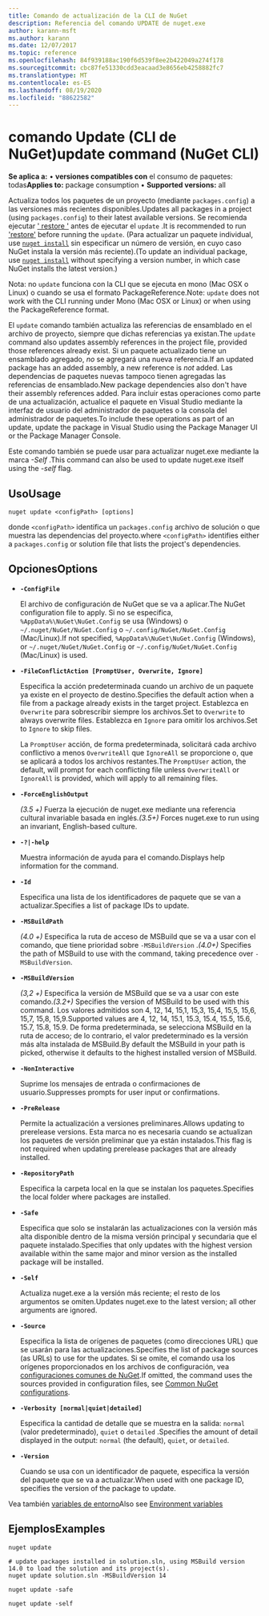 ```yaml
---
title: Comando de actualización de la CLI de NuGet
description: Referencia del comando UPDATE de nuget.exe
author: karann-msft
ms.author: karann
ms.date: 12/07/2017
ms.topic: reference
ms.openlocfilehash: 84f939188ac190f6d539f8ee2b422049a274f178
ms.sourcegitcommit: cbc87fe51330cdd3eacaad3e8656eb4258882fc7
ms.translationtype: MT
ms.contentlocale: es-ES
ms.lasthandoff: 08/19/2020
ms.locfileid: "88622582"
---
```

# <a name="update-command-nuget-cli"></a><span data-ttu-id="b3915-103">comando Update (CLI de NuGet)</span><span class="sxs-lookup"><span data-stu-id="b3915-103">update command (NuGet CLI)</span></span>

<span data-ttu-id="b3915-104">**Se aplica a:** &bullet; **versiones compatibles con** el consumo de paquetes: todas</span><span class="sxs-lookup"><span data-stu-id="b3915-104">**Applies to:** package consumption &bullet; **Supported versions:** all</span></span>

<span data-ttu-id="b3915-105">Actualiza todos los paquetes de un proyecto (mediante `packages.config`) a las versiones más recientes disponibles.</span><span class="sxs-lookup"><span data-stu-id="b3915-105">Updates all packages in a project (using `packages.config`) to their latest available versions.</span></span> <span data-ttu-id="b3915-106">Se recomienda ejecutar [' restore '](cli-ref-restore.md) antes de ejecutar el `update` .</span><span class="sxs-lookup"><span data-stu-id="b3915-106">It is recommended to run ['restore'](cli-ref-restore.md) before running the `update`.</span></span> <span data-ttu-id="b3915-107">(Para actualizar un paquete individual, use [`nuget install`](cli-ref-install.md) sin especificar un número de versión, en cuyo caso NuGet instala la versión más reciente).</span><span class="sxs-lookup"><span data-stu-id="b3915-107">(To update an individual package, use [`nuget install`](cli-ref-install.md) without specifying a version number, in which case NuGet installs the latest version.)</span></span>

<span data-ttu-id="b3915-108">Nota: no `update` funciona con la CLI que se ejecuta en mono (Mac OSX o Linux) o cuando se usa el formato PackageReference.</span><span class="sxs-lookup"><span data-stu-id="b3915-108">Note: `update` does not work with the CLI running under Mono (Mac OSX or Linux) or when using the PackageReference format.</span></span>

<span data-ttu-id="b3915-109">El `update` comando también actualiza las referencias de ensamblado en el archivo de proyecto, siempre que dichas referencias ya existan.</span><span class="sxs-lookup"><span data-stu-id="b3915-109">The `update` command also updates assembly references in the project file, provided those references already exist.</span></span> <span data-ttu-id="b3915-110">Si un paquete actualizado tiene un ensamblado agregado, *no* se agregará una nueva referencia.</span><span class="sxs-lookup"><span data-stu-id="b3915-110">If an updated package has an added assembly, a new reference is *not* added.</span></span> <span data-ttu-id="b3915-111">Las dependencias de paquetes nuevas tampoco tienen agregadas las referencias de ensamblado.</span><span class="sxs-lookup"><span data-stu-id="b3915-111">New package dependencies also don't have their assembly references added.</span></span> <span data-ttu-id="b3915-112">Para incluir estas operaciones como parte de una actualización, actualice el paquete en Visual Studio mediante la interfaz de usuario del administrador de paquetes o la consola del administrador de paquetes.</span><span class="sxs-lookup"><span data-stu-id="b3915-112">To include these operations as part of an update, update the package in Visual Studio using the Package Manager UI or the Package Manager Console.</span></span>

<span data-ttu-id="b3915-113">Este comando también se puede usar para actualizar nuget.exe mediante la marca *-Self* .</span><span class="sxs-lookup"><span data-stu-id="b3915-113">This command can also be used to update nuget.exe itself using the *-self* flag.</span></span>

## <a name="usage"></a><span data-ttu-id="b3915-114">Uso</span><span class="sxs-lookup"><span data-stu-id="b3915-114">Usage</span></span>

```cli
nuget update <configPath> [options]
```

<span data-ttu-id="b3915-115">donde `<configPath>` identifica un `packages.config` archivo de solución o que muestra las dependencias del proyecto.</span><span class="sxs-lookup"><span data-stu-id="b3915-115">where `<configPath>` identifies either a `packages.config` or solution file that lists the project's dependencies.</span></span>

## <a name="options"></a><span data-ttu-id="b3915-116">Opciones</span><span class="sxs-lookup"><span data-stu-id="b3915-116">Options</span></span>

- **`-ConfigFile`**

  <span data-ttu-id="b3915-117">El archivo de configuración de NuGet que se va a aplicar.</span><span class="sxs-lookup"><span data-stu-id="b3915-117">The NuGet configuration file to apply.</span></span> <span data-ttu-id="b3915-118">Si no se especifica, `%AppData%\NuGet\NuGet.Config` se usa (Windows) o `~/.nuget/NuGet/NuGet.Config` o `~/.config/NuGet/NuGet.Config` (Mac/Linux).</span><span class="sxs-lookup"><span data-stu-id="b3915-118">If not specified, `%AppData%\NuGet\NuGet.Config` (Windows), or `~/.nuget/NuGet/NuGet.Config` or `~/.config/NuGet/NuGet.Config` (Mac/Linux) is used.</span></span>

- **`-FileConflictAction [PromptUser, Overwrite, Ignore]`**

  <span data-ttu-id="b3915-119">Especifica la acción predeterminada cuando un archivo de un paquete ya existe en el proyecto de destino.</span><span class="sxs-lookup"><span data-stu-id="b3915-119">Specifies the default action when a file from a package already exists in the target project.</span></span> <span data-ttu-id="b3915-120">Establezca en `Overwrite` para sobrescribir siempre los archivos.</span><span class="sxs-lookup"><span data-stu-id="b3915-120">Set to `Overwrite` to always overwrite files.</span></span> <span data-ttu-id="b3915-121">Establezca en `Ignore` para omitir los archivos.</span><span class="sxs-lookup"><span data-stu-id="b3915-121">Set to `Ignore` to skip files.</span></span>

  <span data-ttu-id="b3915-122">La `PromptUser` acción, de forma predeterminada, solicitará cada archivo conflictivo a menos `OverwriteAll` que `IgnoreAll` se proporcione o, que se aplicará a todos los archivos restantes.</span><span class="sxs-lookup"><span data-stu-id="b3915-122">The `PromptUser` action, the default, will prompt for each conflicting file unless `OverwriteAll` or `IgnoreAll` is provided, which will apply to all remaining files.</span></span>

- **`-ForceEnglishOutput`**

  <span data-ttu-id="b3915-123">*(3.5 +)* Fuerza la ejecución de nuget.exe mediante una referencia cultural invariable basada en inglés.</span><span class="sxs-lookup"><span data-stu-id="b3915-123">*(3.5+)* Forces nuget.exe to run using an invariant, English-based culture.</span></span>

- **`-?|-help`**

  <span data-ttu-id="b3915-124">Muestra información de ayuda para el comando.</span><span class="sxs-lookup"><span data-stu-id="b3915-124">Displays help information for the command.</span></span>

- **`-Id`**

  <span data-ttu-id="b3915-125">Especifica una lista de los identificadores de paquete que se van a actualizar.</span><span class="sxs-lookup"><span data-stu-id="b3915-125">Specifies a list of package IDs to update.</span></span>

- **`-MSBuildPath`**

  <span data-ttu-id="b3915-126">*(4.0 +)* Especifica la ruta de acceso de MSBuild que se va a usar con el comando, que tiene prioridad sobre `-MSBuildVersion` .</span><span class="sxs-lookup"><span data-stu-id="b3915-126">*(4.0+)* Specifies the path of MSBuild to use with the command, taking precedence over `-MSBuildVersion`.</span></span>

- **`-MSBuildVersion`**

  <span data-ttu-id="b3915-127">*(3,2 +)* Especifica la versión de MSBuild que se va a usar con este comando.</span><span class="sxs-lookup"><span data-stu-id="b3915-127">*(3.2+)* Specifies the version of MSBuild to be used with this command.</span></span> <span data-ttu-id="b3915-128">Los valores admitidos son 4, 12, 14, 15,1, 15,3, 15,4, 15,5, 15,6, 15,7, 15,8, 15,9.</span><span class="sxs-lookup"><span data-stu-id="b3915-128">Supported values are 4, 12, 14, 15.1, 15.3, 15.4, 15.5, 15.6, 15.7, 15.8, 15.9.</span></span> <span data-ttu-id="b3915-129">De forma predeterminada, se selecciona MSBuild en la ruta de acceso; de lo contrario, el valor predeterminado es la versión más alta instalada de MSBuild.</span><span class="sxs-lookup"><span data-stu-id="b3915-129">By default the MSBuild in your path is picked, otherwise it defaults to the highest installed version of MSBuild.</span></span>

- **`-NonInteractive`**

  <span data-ttu-id="b3915-130">Suprime los mensajes de entrada o confirmaciones de usuario.</span><span class="sxs-lookup"><span data-stu-id="b3915-130">Suppresses prompts for user input or confirmations.</span></span>

- **`-PreRelease`**

  <span data-ttu-id="b3915-131">Permite la actualización a versiones preliminares.</span><span class="sxs-lookup"><span data-stu-id="b3915-131">Allows updating to prerelease versions.</span></span> <span data-ttu-id="b3915-132">Esta marca no es necesaria cuando se actualizan los paquetes de versión preliminar que ya están instalados.</span><span class="sxs-lookup"><span data-stu-id="b3915-132">This flag is not required when updating prerelease packages that are already installed.</span></span>

- **`-RepositoryPath`**

  <span data-ttu-id="b3915-133">Especifica la carpeta local en la que se instalan los paquetes.</span><span class="sxs-lookup"><span data-stu-id="b3915-133">Specifies the local folder where packages are installed.</span></span>

- **`-Safe`**

  <span data-ttu-id="b3915-134">Especifica que solo se instalarán las actualizaciones con la versión más alta disponible dentro de la misma versión principal y secundaria que el paquete instalado.</span><span class="sxs-lookup"><span data-stu-id="b3915-134">Specifies that only updates with the highest version available within the same major and minor version as the installed package will be installed.</span></span>

- **`-Self`**

  <span data-ttu-id="b3915-135">Actualiza nuget.exe a la versión más reciente; el resto de los argumentos se omiten.</span><span class="sxs-lookup"><span data-stu-id="b3915-135">Updates nuget.exe to the latest version; all other arguments are ignored.</span></span>

- **`-Source`**

  <span data-ttu-id="b3915-136">Especifica la lista de orígenes de paquetes (como direcciones URL) que se usarán para las actualizaciones.</span><span class="sxs-lookup"><span data-stu-id="b3915-136">Specifies the list of package sources (as URLs) to use for the updates.</span></span> <span data-ttu-id="b3915-137">Si se omite, el comando usa los orígenes proporcionados en los archivos de configuración, vea [configuraciones comunes de NuGet](../../consume-packages/configuring-nuget-behavior.md).</span><span class="sxs-lookup"><span data-stu-id="b3915-137">If omitted, the command uses the sources provided in configuration files, see [Common NuGet configurations](../../consume-packages/configuring-nuget-behavior.md).</span></span>

- **`-Verbosity [normal|quiet|detailed]`**

  <span data-ttu-id="b3915-138">Especifica la cantidad de detalle que se muestra en la salida: `normal` (valor predeterminado), `quiet` o `detailed` .</span><span class="sxs-lookup"><span data-stu-id="b3915-138">Specifies the amount of detail displayed in the output: `normal` (the default), `quiet`, or `detailed`.</span></span>

- **`-Version`**

  <span data-ttu-id="b3915-139">Cuando se usa con un identificador de paquete, especifica la versión del paquete que se va a actualizar.</span><span class="sxs-lookup"><span data-stu-id="b3915-139">When used with one package ID, specifies the version of the package to update.</span></span>

<span data-ttu-id="b3915-140">Vea también [variables de entorno](cli-ref-environment-variables.md)</span><span class="sxs-lookup"><span data-stu-id="b3915-140">Also see [Environment variables](cli-ref-environment-variables.md)</span></span>

## <a name="examples"></a><span data-ttu-id="b3915-141">Ejemplos</span><span class="sxs-lookup"><span data-stu-id="b3915-141">Examples</span></span>

```cli
nuget update

# update packages installed in solution.sln, using MSBuild version 14.0 to load the solution and its project(s).
nuget update solution.sln -MSBuildVersion 14

nuget update -safe

nuget update -self
```
